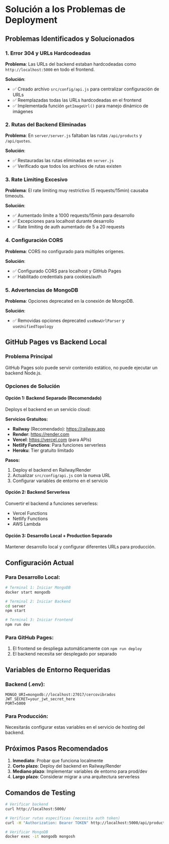 # Solución a los Problemas de Deployment 

## Problemas Identificados y Solucionados

### 1. Error 304 y URLs Hardcodeadas
**Problema**: Las URLs del backend estaban hardcodeadas como `http://localhost:5000` en todo el frontend.

**Solución**: 
- ✅ Creado archivo `src/config/api.js` para centralizar configuración de URLs
- ✅ Reemplazadas todas las URLs hardcodeadas en el frontend
- ✅ Implementada función `getImageUrl()` para manejo dinámico de imágenes

### 2. Rutas del Backend Eliminadas
**Problema**: En `server/server.js` faltaban las rutas `/api/products` y `/api/quotes`.

**Solución**:
- ✅ Restauradas las rutas eliminadas en `server.js`
- ✅ Verificado que todos los archivos de rutas existen

### 3. Rate Limiting Excesivo
**Problema**: El rate limiting muy restrictivo (5 requests/15min) causaba timeouts.

**Solución**:
- ✅ Aumentado límite a 1000 requests/15min para desarrollo
- ✅ Excepciones para localhost durante desarrollo
- ✅ Rate limiting de auth aumentado de 5 a 20 requests

### 4. Configuración CORS
**Problema**: CORS no configurado para múltiples orígenes.

**Solución**:
- ✅ Configurado CORS para localhost y GitHub Pages
- ✅ Habilitado credentials para cookies/auth

### 5. Advertencias de MongoDB
**Problema**: Opciones deprecated en la conexión de MongoDB.

**Solución**:
- ✅ Removidas opciones deprecated `useNewUrlParser` y `useUnifiedTopology`

## GitHub Pages vs Backend Local

### Problema Principal
GitHub Pages solo puede servir contenido estático, no puede ejecutar un backend Node.js.

### Opciones de Solución

#### Opción 1: Backend Separado (Recomendado)
Deploys el backend en un servicio cloud:

**Servicios Gratuitos:**
- **Railway** (Recomendado): https://railway.app
- **Render**: https://render.com  
- **Vercel**: https://vercel.com (para APIs)
- **Netlify Functions**: Para funciones serverless
- **Heroku**: Tier gratuito limitado

**Pasos:**
1. Deploy el backend en Railway/Render
2. Actualizar `src/config/api.js` con la nueva URL
3. Configurar variables de entorno en el servicio

#### Opción 2: Backend Serverless
Convertir el backend a funciones serverless:
- Vercel Functions
- Netlify Functions  
- AWS Lambda

#### Opción 3: Desarrollo Local + Production Separado
Mantener desarrollo local y configurar diferentes URLs para producción.

## Configuración Actual

### Para Desarrollo Local:
```bash
# Terminal 1: Iniciar MongoDB
docker start mongodb

# Terminal 2: Iniciar Backend
cd server
npm start

# Terminal 3: Iniciar Frontend  
npm run dev
```

### Para GitHub Pages:
1. El frontend se despliega automáticamente con `npm run deploy`
2. El backend necesita ser desplegado por separado

## Variables de Entorno Requeridas

### Backend (.env):
```env
MONGO_URI=mongodb://localhost:27017/cercovibrados
JWT_SECRET=your_jwt_secret_here
PORT=5000
```

### Para Producción:
Necesitarás configurar estas variables en el servicio de hosting del backend.

## Próximos Pasos Recomendados

1. **Inmediato**: Probar que funciona localmente
2. **Corto plazo**: Deploy del backend en Railway/Render
3. **Mediano plazo**: Implementar variables de entorno para prod/dev
4. **Largo plazo**: Considerar migrar a una arquitectura serverless

## Comandos de Testing

```bash
# Verificar backend
curl http://localhost:5000/

# Verificar rutas específicas (necesita auth token)
curl -H "Authorization: Bearer TOKEN" http://localhost:5000/api/products

# Verificar MongoDB
docker exec -it mongodb mongosh
```
